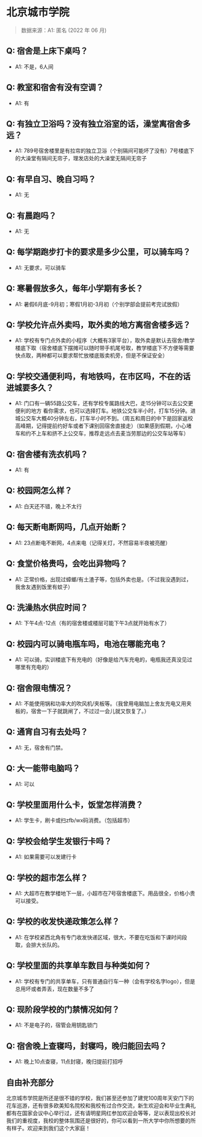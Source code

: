# 北京城市学院

> 数据来源：A1: 匿名 (2022 年 06 月)

## Q: 宿舍是上床下桌吗？

- A1: 不是，6人间

## Q: 教室和宿舍有没有空调？

- A1: 有

## Q: 有独立卫浴吗？没有独立浴室的话，澡堂离宿舍多远？

- A1: 789号宿舍楼里是有拉帘的独立卫浴（个别隔间可能坏了没有）7号楼底下的大澡堂有隔间无帘子，理发店处的大澡堂无隔间无帘子

## Q: 有早自习、晚自习吗？

- A1: 无

## Q: 有晨跑吗？

- A1: 无

## Q: 每学期跑步打卡的要求是多少公里，可以骑车吗？

- A1: 无要求，可以骑车

## Q: 寒暑假放多久，每年小学期有多长？

- A1: 暑假6月底-9月初；寒假1月初-3月初（个别学部会提前考完试放假）

## Q: 学校允许点外卖吗，取外卖的地方离宿舍楼多远？

- A1: 学校有专门点外卖的小程序（大概有3家平台），取外卖是默认去宿舍/教学楼底下取（宿舍楼底下摆摊可以随时带手机尾号取，教学楼底下不方便等需要快点取，两种都可以要求帮忙放楼底贩卖机旁，但是不保证安全）

## Q: 学校交通便利吗，有地铁吗，在市区吗，不在的话进城要多久？

- A1: 门口有一辆55路公交车，还有学校专属路线大巴，走15分钟可以去公交更便利的地方 看你需求，也可以选择打车。地铁公交车半小时，打车15分钟。进城公交车大概40分钟左右，打车半小时不到。（周五和周日的中下是回家返校高峰期，记得提前约好车或者下课别回宿舍直接走）（如果感到假期，小心堵车和约不上车和挤不上公交车，推荐走远点去麦当劳那边的公交车站等车）

## Q: 宿舍楼有洗衣机吗？

- A1: 有

## Q: 校园网怎么样？

- A1: 白天还不错，晚上不太行

## Q: 每天断电断网吗，几点开始断？

- A1: 23点断电不断网，4点来电（记得关灯，不然容易半夜被亮醒）

## Q: 食堂价格贵吗，会吃出异物吗？

- A1: 正常价格，出现过蟑螂/有土渣子等，包括外卖也是。（不过我没遇到过，我舍友遇到饭里有蚊子）

## Q: 洗澡热水供应时间？

- A1: 下午4点-12点（有的宿舍楼或楼层可能下午3点就开始有水了）

## Q: 校园内可以骑电瓶车吗，电池在哪能充电？

- A1: 可以骑，实训楼底下有充电的（好像是给汽车充电的，电瓶我还真没见过哪里有充电的）

## Q: 宿舍限电情况？

- A1: 不能使用锅和功率大的吹风机/夹板等。（我曾用电脑加上舍友充电又用夹板的，宿舍一下子就跳闸了，不过过一会儿就又恢复了。）

## Q: 通宵自习有去处吗？

- A1: 无，宿舍有门禁。

## Q: 大一能带电脑吗？

- A1: 可以

## Q: 学校里面用什么卡，饭堂怎样消费？

- A1: 学生卡，刷卡或扫zfb/wx码消费。（包括超市）

## Q: 学校会给学生发银行卡吗？

- A1: 如果需要可以发建行卡

## Q: 学校的超市怎么样？

- A1: 大超市在教学楼地下一层，小超市在7号宿舍楼底下。用品很全，价格小贵可以接受。

## Q: 学校的收发快递政策怎么样？

- A1: 在学校紧西北角有专门收发快递区域，很大，不要在吃饭和下课时间段取，会排大长队的。

## Q: 学校里面的共享单车数目与种类如何？

- A1: 学校有专门的共享单车，只有普通自行车一种（会有学校名字logo），但是总用坏或者弄丢，现在数量不多了

## Q: 现阶段学校的门禁情况如何？

- A1: 不是电子的，宿管会用钥匙锁门

## Q: 宿舍晚上查寝吗，封寝吗，晚归能回去吗？

- A1: 晚上10点查寝，11点封寝，晚归提前打招呼

## 自由补充部分

北京城市学院是所还是很不错的学校，我们甚至还参加了建党100周年天安门下的花车巡游，还有很多欧美知名院校和我校有过合作交流，新生欢迎会和毕业生典礼都有在国家会议中心举行过，还有请明星网红参加欢迎会等等，足以表现出校长对我们的重视度，我校的整体氛围还是很好的，你可以看到一所大学中你所想要的所有样子。欢迎来到我们这个大家庭！